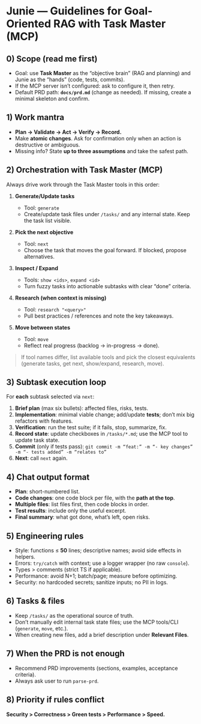 # Junie — Guidelines for Goal-Oriented RAG with Task Master (MCP)

## 0) Scope (read me first)
- Goal: use **Task Master** as the “objective brain” (RAG and planning) and Junie as the “hands” (code, tests, commits).
- If the MCP server isn’t configured: ask to configure it, then retry.
- Default PRD path: **`docs/prd.md`** (change as needed). If missing, create a minimal skeleton and confirm.

## 1) Work mantra
- **Plan → Validate → Act → Verify → Record.**
- Make **atomic changes**. Ask for confirmation only when an action is destructive or ambiguous.
- Missing info? State **up to three assumptions** and take the safest path.

## 2) Orchestration with Task Master (MCP)
Always drive work through the Task Master tools in this order:

1. **Generate/Update tasks**  
   - Tool: `generate`  
   - Create/update task files under `/tasks/` and any internal state. Keep the task list visible.

2. **Pick the next objective**  
   - Tool: `next`  
   - Choose the task that moves the goal forward. If blocked, propose alternatives.

3. **Inspect / Expand**  
   - Tools: `show <ids>`, `expand <id>`  
   - Turn fuzzy tasks into actionable subtasks with clear “done” criteria.

4. **Research (when context is missing)**  
   - Tool: `research "<query>"`  
   - Pull best practices / references and note the key takeaways.

5. **Move between states**  
   - Tool: `move`  
   - Reflect real progress (backlog → in-progress → done).

> If tool names differ, list available tools and pick the closest equivalents (generate tasks, get next, show/expand, research, move).

## 3) Subtask execution loop
For **each** subtask selected via `next`:

1) **Brief plan** (max six bullets): affected files, risks, tests.  
2) **Implementation**: minimal viable change; add/update **tests**; don’t mix big refactors with features.  
3) **Verification**: run the test suite; if it fails, stop, summarize, fix.  
4) **Record state**: update checkboxes in `/tasks/*.md`; use the MCP tool to update task state.  
5) **Commit** (only if tests pass): `git commit -m “feat:” -m “- key changes” -m “- tests added” -m “relates to”`
6) **Next**: call `next` again.

## 4) Chat output format
- **Plan**: short-numbered list.  
- **Code changes**: one code block per file, with the **path at the top**.  
- **Multiple files**: list files first, then code blocks in order.  
- **Test results**: include only the useful excerpt.  
- **Final summary**: what got done, what’s left, open risks.

## 5) Engineering rules
- Style: functions ≤ **50** lines; descriptive names; avoid side effects in helpers.  
- Errors: `try/catch` with context; use a logger wrapper (no raw `console`).  
- Types > comments (strict TS if applicable).  
- Performance: avoid N+1; batch/page; measure before optimizing.  
- Security: no hardcoded secrets; sanitize inputs; no PII in logs.

## 6) Tasks & files
- Keep `/tasks/` as the operational source of truth.  
- Don’t manually edit internal task state files; use the MCP tools/CLI (`generate`, `move`, etc.).  
- When creating new files, add a brief description under **Relevant Files**.

## 7) When the PRD is not enough
- Recommend PRD improvements (sections, examples, acceptance criteria).  
- Always ask user to run `parse-prd`.

## 8) Priority if rules conflict
**Security > Correctness > Green tests > Performance > Speed.**
